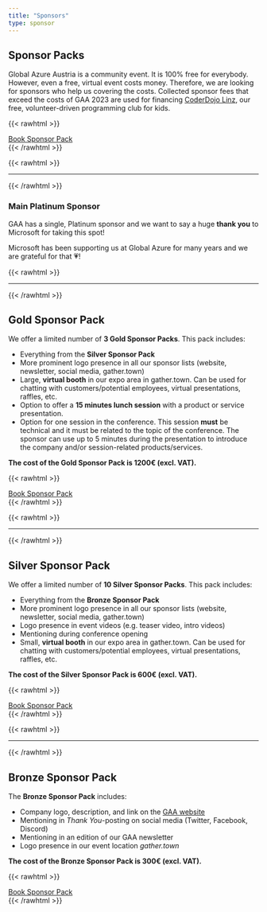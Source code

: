 ```yaml
---
title: "Sponsors"
type: sponsor
---
```


## Sponsor Packs

Global Azure Austria is a community event. It is 100% free for everybody. However, even a free, virtual event costs money. Therefore, we are looking for sponsors who help us covering the costs. Collected sponsor fees that exceed the costs of GAA 2023 are used for financing [CoderDojo Linz](https://linz.coderdojo.net), our free, volunteer-driven programming club for kids.

{{< rawhtml >}}
<div class="text-center">
    <a href="https://forms.microsoft.com/e/d5xTTcACEa" target="_blank" class="btn btn-primary">Book Sponsor Pack</a>
</div>
{{< /rawhtml >}}

{{< rawhtml >}}
<hr/>
{{< /rawhtml >}}

### Main Platinum Sponsor

GAA has a single, Platinum sponsor and we want to say a huge **thank you** to Microsoft for taking this spot!

Microsoft has been supporting us at Global Azure for many years and we are grateful for that 💗!

{{< rawhtml >}}
<hr/>
{{< /rawhtml >}}

## Gold Sponsor Pack

We offer a limited number of **3 Gold Sponsor Packs**. This pack includes:

* Everything from the **Silver Sponsor Pack**
* More prominent logo presence in all our sponsor lists (website, newsletter, social media, gather.town)
* Large, **virtual booth** in our expo area in gather.town. Can be used for chatting with customers/potential employees, virtual presentations, raffles, etc.
* Option to offer a **15 minutes lunch session** with a product or service presentation.
* Option for one session in the conference. This session **must** be technical and it must be related to the topic of the conference. The sponsor can use up to 5 minutes during the presentation to introduce the company and/or session-related products/services.

**The cost of the Gold Sponsor Pack is 1200€ (excl. VAT).**

{{< rawhtml >}}
<div class="text-center">
    <a href="https://forms.microsoft.com/e/d5xTTcACEa" target="_blank" class="btn btn-primary">Book Sponsor Pack</a>
</div>
{{< /rawhtml >}}

{{< rawhtml >}}
<hr/>
{{< /rawhtml >}}

## Silver Sponsor Pack

We offer a limited number of **10 Silver Sponsor Packs**. This pack includes:

* Everything from the **Bronze Sponsor Pack**
* More prominent logo presence in all our sponsor lists (website, newsletter, social media, gather.town)
* Logo presence in event videos (e.g. teaser video, intro videos)
* Mentioning during conference opening
* Small, **virtual booth** in our expo area in gather.town. Can be used for chatting with customers/potential employees, virtual presentations, raffles, etc.

**The cost of the Silver Sponsor Pack is 600€ (excl. VAT).**

{{< rawhtml >}}
<div class="text-center">
    <a href="https://forms.microsoft.com/e/d5xTTcACEa" target="_blank" class="btn btn-primary">Book Sponsor Pack</a>
</div>
{{< /rawhtml >}}

{{< rawhtml >}}
<hr/>
{{< /rawhtml >}}

## Bronze Sponsor Pack

The **Bronze Sponsor Pack** includes:

* Company logo, description, and link on the [GAA website](http://127.0.0.1:1313/sponsors)
* Mentioning in *Thank You*-posting on social media (Twitter, Facebook, Discord)
* Mentioning in an edition of our GAA newsletter
* Logo presence in our event location *gather.town*

**The cost of the Bronze Sponsor Pack is 300€ (excl. VAT).**

{{< rawhtml >}}
<div class="text-center">
    <a href="https://forms.microsoft.com/e/d5xTTcACEa" target="_blank" class="btn btn-primary">Book Sponsor Pack</a>
</div>
{{< /rawhtml >}}

